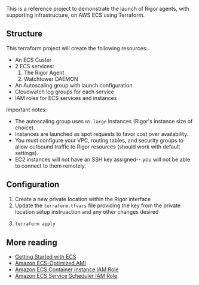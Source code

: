 This is a reference project to demonstrate the launch of Rigor agents, with supporting infrastructure, on AWS ECS using Terraform.

## Structure
This terraform project will create the following resources:
- An ECS Custer
- 2 ECS services:
    1. The Rigor Agent
    1. Watchtower DAEMON
- An Autoscaling group with launch configuration
- Cloudwatch log groups for each service
- IAM roles for ECS services and instances

Important notes:
- The autoscaling group uses `m5.large` instances (Rigor's instance size of choice).
- Instances are launched as spot requests to favor cost over availability.
- You must configure your VPC, routing tables, and security groups to allow outbound traffic to Rigor resources (should work with default settings).
- EC2 instances will _not_ have an SSH key assigned-- you will not be able to connect to them remotely.

## Configuration
1. Create a new private location within the Rigor interface
1. Update the `terraform.tfvars` file providing the key from the private location setup instruaction and any other changes desired
1.
    ```sh
    terraform apply
    ```

## More reading
- [Getting Started with ECS](https://docs.aws.amazon.com/AmazonECS/latest/developerguide/Welcome.html)
- [Amazon ECS-Optimized AMI](https://docs.aws.amazon.com/AmazonECS/latest/developerguide/ecs-ami-versions.html)
- [Amazon ECS Container Instance IAM Role](https://docs.aws.amazon.com/AmazonECS/latest/developerguide/instance_IAM_role.html)
- [Amazon ECS Service Scheduler IAM Role](https://docs.aws.amazon.com/AmazonECS/latest/developerguide/service_IAM_role.html)